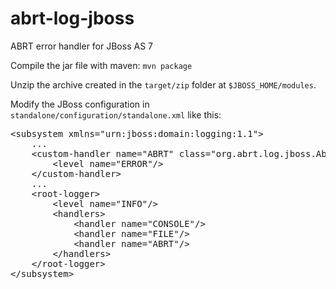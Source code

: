abrt-log-jboss
=================

ABRT error handler for JBoss AS 7

Compile the jar file with maven: `mvn package`

Unzip the archive created in the `target/zip` folder at `$JBOSS_HOME/modules`.

Modify the JBoss configuration in `standalone/configuration/standalone.xml` like this:

<pre>
&lt;subsystem xmlns="urn:jboss:domain:logging:1.1"&gt;
    ...
    &lt;custom-handler name="ABRT" class="org.abrt.log.jboss.AbrtLogHandler" module="org.abrt.log&gt;
        &lt;level name="ERROR"/&gt;
    &lt;/custom-handler&gt;
    ...
    &lt;root-logger&gt;
        &lt;level name="INFO"/&gt;
        &lt;handlers&gt;
            &lt;handler name="CONSOLE"/&gt;
            &lt;handler name="FILE"/&gt;
            &lt;handler name="ABRT"/&gt;
        &lt;/handlers&gt;
    &lt;/root-logger&gt;
&lt;/subsystem&gt;
</pre>

